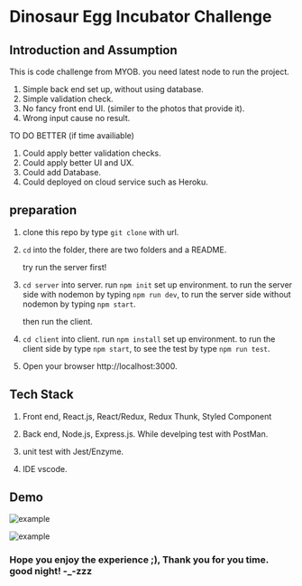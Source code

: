 # Dinosaur Egg Incubator Challenge

## Introduction and Assumption

This is code challenge from MYOB.
you need latest node to run the project.

1. Simple back end set up, without using database.
2. Simple validation check. 
4. No fancy front end UI. (similer to the photos that provide it).
3. Wrong input cause no result.

TO DO BETTER (if time availiable)

1. Could apply better validation checks.
2. Could apply better UI and UX.
3. Could add Database.
4. Could deployed on cloud service such as Heroku.

## preparation

1. clone this repo by type `git clone` with url.
2. `cd` into the folder, there are two folders and a README.
    
    try run the server first!

3. `cd server` into server. run `npm init` set up environment. 
    to run the server side with nodemon by typing `npm run dev`,
    to run the server side without nodemon by typing `npm start`.

    then run the client.

4. `cd client` into client. run `npm install` set up environment. 
    to run the client side by type `npm start`, 
    to see the test by type `npm run test`.

5. Open your browser http://localhost:3000.

## Tech Stack

1. Front end, React.js, React/Redux, Redux Thunk, Styled Component

2. Back end, Node.js, Express.js. While develping test with PostMan.

3. unit test with Jest/Enzyme.

4. IDE vscode.

## Demo

![example](http://g.recordit.co/MbAxvV5vVa.gif)

![example](http://g.recordit.co/qE9RmqlefI.gif)

### Hope you enjoy the experience ;), Thank you for you time. good night! -_-zzz


